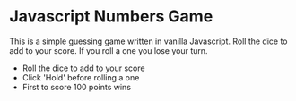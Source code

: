 # Javascript Numbers Game
This is a simple guessing game written in vanilla Javascript. Roll the dice to add to your score. If you roll a one you lose your turn.

- Roll the dice to add to your score
- Click 'Hold' before rolling a one
- First to score 100 points wins
